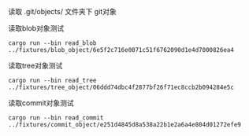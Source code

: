 
读取 .git/objects/ 文件夹下 git对象

读取blob对象测试
```
cargo run --bin read_blob ../fixtures/blob_object/6e5f2c716e0071c51f6762090d1e4d7000826ea4
```

读取tree对象测试
```
cargo run --bin read_tree ../fixtures/tree_object/06ddd74dbc4f2877bf26f71ec8ccb2b094284e5c
```

读取commit对象测试
```
cargo run --bin read_commit ../fixtures/commit_object/e251d4845d8a538a22b1e2a6a4e804d01272efe9
```